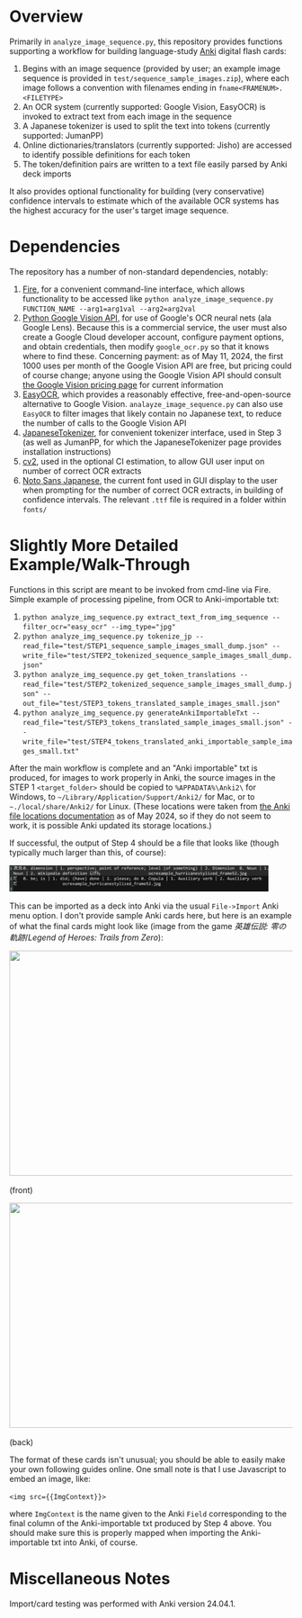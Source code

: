 # Overview

Primarily in `analyze_image_sequence.py`, this repository provides functions supporting a workflow for building language-study [Anki](https://apps.ankiweb.net/) digital flash cards:

1. Begins with an image sequence (provided by user; an example image sequence is provided in `test/sequence_sample_images.zip`), where each image follows a convention with filenames ending in `fname<FRAMENUM>.<FILETYPE>`
2. An OCR system (currently supported: Google Vision, EasyOCR) is invoked to extract text from each image in the sequence
3. A Japanese tokenizer is used to split the text into tokens (currently supported: JumanPP)
4. Online dictionaries/translators (currently supported: Jisho) are accessed to identify possible definitions for each token
5. The token/definition pairs are written to a text file easily parsed by Anki deck imports

It also provides optional functionality for building (very conservative) confidence intervals to estimate which of the available OCR systems has the
highest accuracy for the user's target image sequence.

# Dependencies

The repository has a number of non-standard dependencies, notably:

1. [Fire](https://google.github.io/python-fire/guide/), for a convenient command-line interface, which allows functionality to be accessed like `python analyze_image_sequence.py FUNCTION_NAME --arg1=arg1val --arg2=arg2val`
2. [Python Google Vision API](https://codelabs.developers.google.com/codelabs/cloud-vision-api-python/#1), for use of Google's OCR neural nets (ala Google Lens). Because this is a commercial service, the user must also create a Google Cloud developer account, configure payment options, and obtain credentials, then modify `google_ocr.py` so that it knows where to find these. Concerning payment: as of May 11, 2024, the first 1000 uses per month of the Google Vision API are free, but pricing could of course change; anyone using the Google Vision API should consult [the Google Vision pricing page](https://cloud.google.com/vision/pricing) for current information
3. [EasyOCR](https://github.com/JaidedAI/EasyOCR), which provides a reasonably effective, free-and-open-source alternative to Google Vision. `analayze_image_sequence.py` can also use `EasyOCR` to filter images that likely contain no Japanese text, to reduce the number of calls to the Google Vision API
4. [JapaneseTokenizer](https://pypi.org/project/JapaneseTokenizer/), for convenient tokenizer interface, used in Step 3 (as well as JumanPP, for which the JapaneseTokenizer page provides installation instructions)
5. [cv2](https://pypi.org/project/opencv-python/), used in the optional CI estimation, to allow GUI user input on number of correct OCR extracts
6. [Noto Sans Japanese](https://fonts.google.com/noto/specimen/Noto+Sans+JP), the current font used in GUI display to the user when prompting for the number of correct OCR extracts, in building of confidence intervals. The relevant `.ttf` file is required in a folder within `fonts/`

# Slightly More Detailed Example/Walk-Through

Functions in this script are meant to be invoked from cmd-line via Fire. Simple example of processing pipeline, from OCR to Anki-importable txt:

1. `python analyze_img_sequence.py extract_text_from_img_sequence --filter_ocr="easy_ocr" --img_type="jpg"`
2. `python analyze_img_sequence.py tokenize_jp --read_file="test/STEP1_sequence_sample_images_small_dump.json" --write_file="test/STEP2_tokenized_sequence_sample_images_small_dump.json"`
3. `python analyze_img_sequence.py get_token_translations --read_file="test/STEP2_tokenized_sequence_sample_images_small_dump.json" --out_file="test/STEP3_tokens_translated_sample_images_small.json"`
4. `python analyze_img_sequence.py generateAnkiImportableTxt --read_file="test/STEP3_tokens_translated_sample_images_small.json" --write_file="test/STEP4_tokens_translated_anki_importable_sample_images_small.txt"`

After the main workflow is complete and an "Anki importable" txt is produced, for images to work properly in Anki, the source images in the STEP 1 `<target_folder>` should be copied to `%APPADATA%\Anki2\` for Windows, to `~/Library/Application/Support/Anki2/` for Mac, or to `~./local/share/Anki2/` for Linux. (These locations were taken from [the Anki file locations documentation](https://docs.ankiweb.net/files.html#file-locations) as of May 2024, so if they do not seem to work, it is possible Anki updated its storage locations.)

If successful, the output of Step 4 should be a file that looks like (though typically much larger than this, of course):

<img src='.github/images/example_anki_importable_txt.jpg' width=461px height=47px>

This can be imported as a deck into Anki via the usual `File->Import` Anki menu option. I don't provide sample Anki cards here, but here is an example of what the final cards might look like (image from the game _英雄伝説: 零の軌跡_/_Legend of Heroes: Trails from Zero_):

[//]: # "<img src='.github/images/example_anki_card_front.jpg' width=540px height=400px>"

<img src='https://i.imgur.com/jtBn7Ig.jpg' width=540px height=400px>

(front)

[//]: # "<img src='.github/images/example_anki_card_back.jpg' width=540px height=400px>"

<img src='https://i.imgur.com/gl0YKp9.png' width=540px height=400px>

(back)

The format of these cards isn't unusual; you should be able to easily make your own following guides online. One small note is that I use Javascript to embed an image, like:

`<img src={{ImgContext}}>`

where `ImgContext` is the name given to the Anki `Field` corresponding to the final column of the Anki-importable txt produced by Step 4 above. You should make sure this is properly mapped when importing the Anki-importable txt into Anki, of course.

# Miscellaneous Notes

Import/card testing was performed with Anki version 24.04.1.
